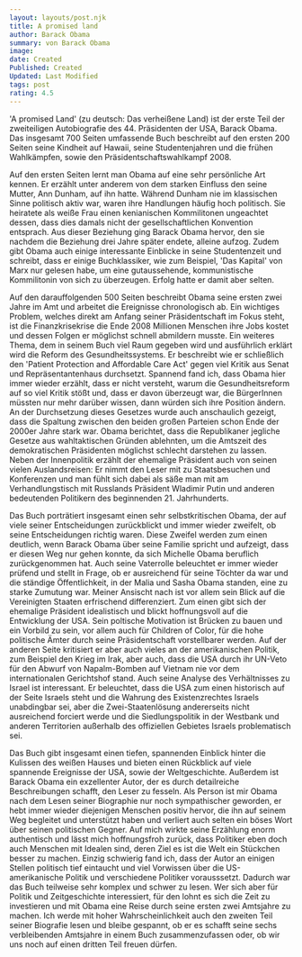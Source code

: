 ```yaml
---
layout: layouts/post.njk
title: A promised land
author: Barack Obama
summary: von Barack Obama
image: 
date: Created
Published: Created
Updated: Last Modified
tags: post
rating: 4.5
---
```


'A promised Land' (zu deutsch: Das verheißene Land) ist der erste Teil der zweiteiligen Autobiografie des 44. Präsidenten der USA, Barack Obama. Das insgesamt 700 Seiten umfassende Buch beschreibt auf den ersten 200 Seiten seine Kindheit auf Hawaii, seine Studentenjahren und die frühen Wahlkämpfen, sowie den Präsidentschaftswahlkampf 2008. 

Auf den ersten Seiten lernt man Obama auf eine sehr persönliche Art kennen. Er erzählt unter anderem von dem starken Einfluss den seine Mutter, Ann Dunham, auf ihn hatte. Während Dunham nie im klassischen Sinne politisch aktiv war, waren ihre Handlungen häufig hoch politisch.  Sie heiratete als weiße Frau einen kenianischen Kommilitonen ungeachtet dessen, dass dies damals nicht der gesellschaftlichen Konvention entsprach. Aus dieser Beziehung ging Barack Obama hervor, den sie nachdem die Beziehung drei Jahre später endete, alleine aufzog. Zudem gibt Obama auch einige interessante Einblicke in seine Studentenzeit und schreibt, dass er einige Buchklassiker, wie zum Beispiel, 'Das Kapital' von Marx nur gelesen habe, um eine gutaussehende, kommunistische Kommilitonin von sich zu überzeugen. Erfolg hatte er damit aber selten. 

Auf den darauffolgenden 500 Seiten beschreibt Obama seine ersten zwei Jahre im Amt und arbeitet die Ereignisse chronologisch ab.
Ein wichtiges Problem, welches direkt am Anfang seiner Präsidentschaft im Fokus steht, ist die Finanzkrisekrise die Ende 2008 Millionen Menschen ihre Jobs kostet und dessen Folgen er möglichst schnell abmildern musste. 
Ein weiteres Thema, dem in seinem Buch viel Raum gegeben wird und ausführlich erklärt wird die Reform des Gesundheitssystems.  Er beschreibt wie er schließlich den 'Patient Protection and Affordable Care Act' gegen viel Kritik aus Senat und Repräsentantenhaus durchsetzt. Spannend fand ich, dass Obama hier immer wieder erzählt, dass er nicht versteht, warum die Gesundheitsreform auf so viel Kritik stößt und, dass er davon überzeugt war, die BürgerInnen müssten nur mehr darüber wissen, dann würden sich ihre Position ändern. An der Durchsetzung dieses Gesetzes wurde auch anschaulich gezeigt, dass die Spaltung zwischen den beiden großen Parteien schon Ende der 2000er Jahre stark war. Obama berichtet, dass die Republikaner jegliche Gesetze aus wahltaktischen Gründen ablehnten, um die Amtszeit des demokratischen Präsidenten möglichst schlecht darstehen zu lassen.  
Neben der  Innenpolitik erzählt der ehemalige Präsident auch von seinen vielen Auslandsreisen: Er nimmt den Leser mit zu Staatsbesuchen und Konferenzen und man fühlt sich dabei als säße man mit am Verhandlungstisch mit Russlands Präsident Wladimir Putin und anderen bedeutenden Politikern des beginnenden 21. Jahrhunderts. 


Das Buch porträtiert insgesamt einen sehr selbstkritischen Obama, der auf viele seiner Entscheidungen zurückblickt und immer wieder zweifelt, ob seine Entscheidungen richtig waren. Diese Zweifel werden zum einen deutlich, wenn Barack Obama über seine Familie spricht und aufzeigt, dass er diesen Weg nur gehen konnte, da sich Michelle Obama beruflich zurückgenommen hat. Auch seine Vaterrolle beleuchtet er immer wieder prüfend und stellt in Frage, ob er ausreichend für seine Töchter da war und die ständige Öffentlichkeit, in der Malia und Sasha Obama standen, eine zu starke Zumutung war. 
Meiner Ansischt nach ist vor allem sein Blick auf die Vereinigten Staaten erfrischend differenziert. Zum einen gibt sich der ehemalige Präsident idealistisch und blickt hoffnungsvoll auf die Entwicklung der USA. Sein poltische Motivation ist Brücken zu bauen und ein Vorbild zu sein, vor allem auch für Children of Color, für die hohe politische Ämter durch seine Präsidentschaft vorstellbarer werden. Auf der anderen Seite kritisiert er aber auch vieles an der amerikanischen Politik, zum Beispiel den Krieg im Irak, aber auch, dass die USA durch ihr UN-Veto für den Abwurf von Napalm-Bomben auf Vietnam nie vor dem internationalen Gerichtshof stand. 
Auch seine Analyse des Verhältnisses zu Israel ist interessant. Er beleuchtet, dass die USA zum einen historisch auf der Seite Israels steht und die Wahrung des Existenzrechtes Israels unabdingbar sei, aber die Zwei-Staatenlösung andererseits nicht ausreichend forciert werde und die Siedlungspolitik in der Westbank und anderen Territorien außerhalb des offiziellen Gebietes Israels problematisch sei.

Das Buch gibt insgesamt einen tiefen, spannenden Einblick hinter die Kulissen des weißen Hauses und bieten einen Rückblick auf viele spannende Ereignisse der USA, sowie der Weltgeschichte. Außerdem ist Barack Obama ein exzellenter Autor, der es durch detailreiche Beschreibungen schafft, den Leser zu fesseln. 
Als Person ist mir Obama nach dem Lesen seiner Biographie nur noch sympathischer geworden, er hebt immer wieder diejenigen Menschen positiv hervor, die ihn auf seinem Weg begleitet und unterstützt haben und verliert auch selten ein böses Wort über seinen politischen Gegner. Auf mich wirkte seine Erzählung enorm authentisch und lässt mich hoffnungsfroh zurück, dass Politiker eben doch auch Menschen mit Idealen sind, deren Ziel es ist die Welt ein Stückchen besser zu machen. 
Einzig schwierig fand ich, dass der Autor an einigen Stellen politisch tief eintaucht und viel Vorwissen über die US-amerikanische Politik und verschiedene Politiker vorausssetzt. Dadurch war das Buch teilweise sehr komplex und schwer zu lesen.
Wer sich aber für Politik und Zeitgeschichte interessiert, für den lohnt es sich die Zeit zu investieren und mit Obama eine Reise durch seine ersten zwei Amtsjahre zu machen. Ich werde mit hoher Wahrscheinlichkeit auch den zweiten Teil seiner Biografie lesen und bleibe gespannt, ob er es schafft seine sechs verbleibenden Amtsjahre in einem Buch zusammenzufassen oder, ob wir uns noch auf einen dritten Teil freuen dürfen. 
